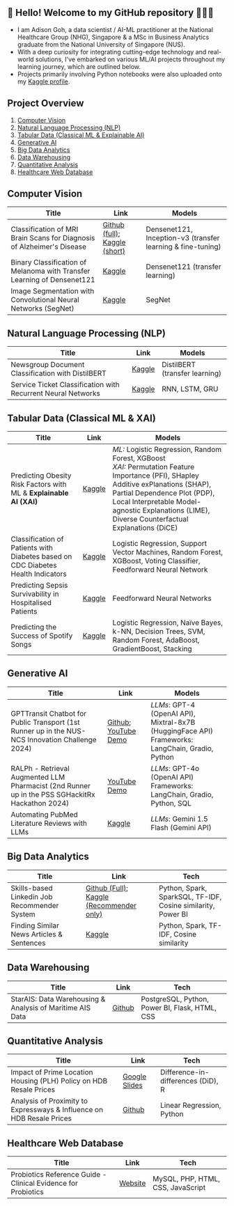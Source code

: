 ## 👋 Hello! Welcome to my GitHub repository 👨🏻‍💻

- I am Adison Goh, a data scientist / AI-ML practitioner at the National Healthcare Group (NHG), Singapore & a MSc in Business Analytics graduate from the National University of Singapore (NUS).
- With a deep curiosity for integrating cutting-edge technology and real-world solutions, I've embarked on various ML/AI projects throughout my learning journey, which are outlined below.
- Projects primarily involving Python notebooks were also uploaded onto my [Kaggle profile](https://www.kaggle.com/adisongoh/code).


## Project Overview
1. [Computer Vision](#computer-vision)
2. [Natural Language Processing (NLP)](#nlp)
3. [Tabular Data (Classical ML & Explainable AI)](#classicml)
4. [Generative AI](#genai)
5. [Big Data Analytics](#bigdata)
6. [Data Warehousing](#datawarehouse)
7. [Quantitative Analysis](#causal)
8. [Healthcare Web Database](#webdb)


<a name="computer-vision"></a>
## Computer Vision
| Title | Link | Models |
| --- | --- | --- |
| Classification of MRI Brain Scans for Diagnosis of Alzheimer's Disease | [Github (full)](https://github.com/Goh-DYA/MSBA-AlzhemierMRIClassification); [Kaggle (short)](https://www.kaggle.com/code/adisongoh/alzhemier-classification-with-pretrained-densenet) | Densenet121, Inception-v3 (transfer learning & fine-tuning) |
| Binary Classification of Melanoma with Transfer Learning of Densenet121 | [Kaggle](https://www.kaggle.com/code/adisongoh/binary-melanoma-classification-with-densenet-cnn) | Densenet121 (transfer learning) |
| Image Segmentation with Convolutional Neural Networks (SegNet) | [Kaggle](https://www.kaggle.com/code/adisongoh/clothing-image-segmentation-with-cnn-segnet) | SegNet |


<a name="nlp"></a>
## Natural Language Processing (NLP)
| Title | Link | Models |
| --- | --- | --- |
| Newsgroup Document Classification with DistilBERT | [Kaggle](https://www.kaggle.com/code/adisongoh/document-classification-with-distilbert) | DistilBERT (transfer learning) |
| Service Ticket Classification with Recurrent Neural Networks | [Kaggle](https://www.kaggle.com/code/adisongoh/it-ticket-classifier-rnn-cnn-bidirectional-gru) | RNN, LSTM, GRU |


<a name="classicml"></a>
## Tabular Data (Classical ML & XAI)
| Title | Link | Models |
| --- | --- | --- |
| Predicting Obesity Risk Factors with ML & **Explainable AI (XAI)** | [Kaggle](https://www.kaggle.com/code/adisongoh/obesity-risk-factors-with-explainable-ai-xai) | *ML:* Logistic Regression, Random Forest, XGBoost<br>*XAI:* Permutation Feature Importance (PFI), SHapley Additive exPlanations (SHAP), Partial Dependence Plot (PDP), Local Interpretable Model-agnostic Explanations (LIME), Diverse Counterfactual Explanations (DiCE) |
| Classification of Patients with Diabetes based on CDC Diabetes Health Indicators | [Kaggle](https://www.kaggle.com/code/adisongoh/binary-classification-of-patients-with-diabetes) | Logistic Regression, Support Vector Machines, Random Forest, XGBoost, Voting Classifier, Feedforward Neural Network |
| Predicting Sepsis Survivability in Hospitalised Patients | [Kaggle](https://www.kaggle.com/code/adisongoh/sepsis-survival-with-ff-neural-nets-kerastuner) | Feedforward Neural Networks |
| Predicting the Success of Spotify Songs | [Kaggle](https://www.kaggle.com/code/adisongoh/predicting-the-success-of-spotify-songs) | Logistic Regression, Naïve Bayes, k-NN, Decision Trees, SVM, Random Forest, AdaBoost, GradientBoost, Stacking |


<a name="genai"></a>
## Generative AI
| Title | Link | Models |
| --- | --- | --- |
| GPTTransit Chatbot for Public Transport (1st Runner up in the NUS-NCS Innovation Challenge 2024) | [Github](https://github.com/Goh-DYA/MSBA-GPTTransit); [YouTube Demo](https://youtu.be/QmAEUj__Wk0?si=kXeMk0T_NFih1_yP) | *LLMs*: GPT-4 (OpenAI API), Mixtral-8x7B (HuggingFace API)<br>Frameworks: LangChain, Gradio, Python |
| RALPh - Retrieval Augmented LLM Pharmacist (2nd Runner up in the PSS SGHackitRx Hackathon 2024) | [YouTube Demo](https://www.youtube.com/watch?v=Tttr37NO_uE) | *LLMs*: GPT-4o (OpenAI API)<br>Frameworks: LangChain, Gradio, Python, SQL |
| Automating PubMed Literature Reviews with LLMs | [Kaggle](https://www.kaggle.com/code/adisongoh/gemini-revolutionizing-lit-reviews-insights) | *LLMs*: Gemini 1.5 Flash (Gemini API) |


<a name="bigdata"></a>
## Big Data Analytics
| Title | Link | Tech |
| --- | --- | --- |
| Skills-based Linkedin Job Recommender System | [Github (Full)](https://github.com/sajnisin/Job-Recommender-System/tree/main); [Kaggle (Recommender only)](https://www.kaggle.com/code/adisongoh/job-recommender-with-pyspark-cosine-similarity/notebook) | Python, Spark, SparkSQL, TF-IDF, Cosine similarity, Power BI |
| Finding Similar News Articles & Sentences | [Kaggle](https://www.kaggle.com/code/adisongoh/find-similar-articles-tf-idf-spark-dataframes) | Python, Spark, TF-IDF, Cosine similarity |


<a name="datawarehouse"></a>
## Data Warehousing
| Title | Link | Tech |
| --- | --- | --- |
| StarAIS: Data Warehousing & Analysis of Maritime AIS Data | [Github](https://github.com/Goh-DYA/MSBA-DataWarehousing-ShipAIS) | PostgreSQL, Python, Power BI, Flask, HTML, CSS |


<a name="causal"></a>
## Quantitative Analysis
| Title | Link | Tech |
| --- | --- | --- |
| Impact of Prime Location Housing (PLH) Policy on HDB Resale Prices | [Google Slides](https://drive.google.com/file/d/1oq_-tNvwiSPCL86UTZ_QC0-axR0HONR1/view?usp=sharing) | Difference-in-differences (DiD), R |
| Analysis of Proximity to Expressways & Influence on HDB Resale Prices | [Github](https://github.com/Goh-DYA/HDB-resale-highway) | Linear Regression, Python |


<a name="webdb"></a>
## Healthcare Web Database
| Title | Link | Tech |
| --- | --- | --- |
| Probiotics Reference Guide - Clinical Evidence for Probiotics | [Website](https://dhd.digihealthdojo.com/probioticdb/index.php) | MySQL, PHP, HTML, CSS, JavaScript |

